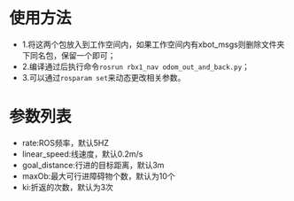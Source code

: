 # 使用方法

- 1.将这两个包放入到工作空间内，如果工作空间内有xbot_msgs则删除文件夹下同名包，保留一个即可；
- 2.编译通过后执行命令`rosrun rbx1_nav odom_out_and_back.py`；
- 3.可以通过`rosparam set`来动态更改相关参数。

# 参数列表

- rate:ROS频率，默认5HZ
- linear_speed:线速度，默认0.2m/s
- goal_distance:行进的目标距离，默认3m
- maxOb:最大可行进障碍物个数，默认为10个
- ki:折返的次数，默认为3次

